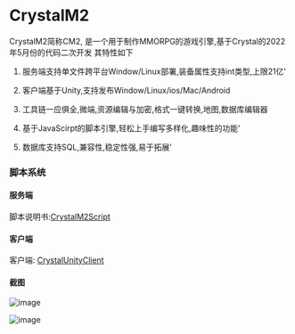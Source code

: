# CrystalM2

CrystalM2简称CM2, 是一个用于制作MMORPG的游戏引擎,基于Crystal的2022年5月份的代码二次开发
其特性如下


1. 服务端支持单文件跨平台Window/Linux部署,装备属性支持int类型,上限21亿'

2. 客户端基于Unity,支持发布Window/Linux/ios/Mac/Android

3. 工具链一应俱全,微端,资源编辑与加密,格式一键转换,地图,数据库编辑器

4. 基于JavaScirpt的脚本引擎,轻松上手编写多样化,趣味性的功能'

5. 数据库支持SQL,兼容性,稳定性强,易于拓展'

### 脚本系统

#### 服务端

脚本说明书:[CrystalM2Script](https://github.com/CrystalMir2/CrystalMir-Wiki/blob/main/CrystalM2/CrystalM2Script.md)

#### 客户端

客户端: [CrystalUnityClient](https://github.com/CrystalMir2/CrystalMir-Wiki/blob/main/CrystalM2/CrystalUnityClient.md)


#### 截图

![image](https://github.com/CrystalMir2/CrystalMir-Wiki/assets/143333779/30060f39-c7d8-4e45-a04a-2a0ca2de990c)

![image](https://github.com/CrystalMir2/CrystalMir-Wiki/assets/143333779/234af8b9-777e-4848-a3ed-a973136edcce)
